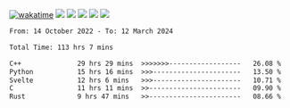 [![wakatime](https://wakatime.com/badge/user/368879df-dc38-4b1a-86c4-8a2054a0e074.svg)](https://wakatime.com/@368879df-dc38-4b1a-86c4-8a2054a0e074)
<img src="https://img.shields.io/badge/Windows-0078D6?style=flat&logo=Windows&logoColor=white">
<img src="https://img.shields.io/badge/IntelliJ_IDEA-000000.svg?style=flat&logo=IntelliJ-IDEA&logoColor=white">
<img src="https://img.shields.io/badge/CLion-000000.svg?style=flat&logo=CLion&logoColor=white">
<img src="https://img.shields.io/badge/Visual_Studio_Code-007ACC?style=flat&logo=Visual-Studio-Code&logoColor=white">
<img src="https://img.shields.io/badge/Discord-5865F2?label=kano42&style=flat&logo=discord&logoColor=white">
<br>


<!--START_SECTION:waka-->

```txt
From: 14 October 2022 - To: 12 March 2024

Total Time: 113 hrs 7 mins

C++              29 hrs 29 mins  >>>>>>>------------------   26.08 %
Python           15 hrs 16 mins  >>>----------------------   13.50 %
Svelte           12 hrs 6 mins   >>>----------------------   10.71 %
C                11 hrs 11 mins  >>-----------------------   09.90 %
Rust             9 hrs 47 mins   >>-----------------------   08.66 %
```

<!--END_SECTION:waka-->
